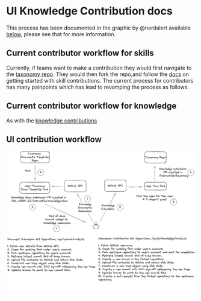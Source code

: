 # UI Knowledge Contribution docs

This process has been documented in the graphic by @nerdalert available [below](./ui-knowledge-contribution-workflow.md#), please see that for more information.

## Current contributor workflow for skills

Currently, if teams want to make a contribution they would first navigate to the [taxonomy repo](https://github.com/instructlab/taxonomy).
They would then fork the repo,and follow the [docs](https://github.com/instructlab/taxonomy?tab=readme-ov-file#getting-started-with-skill-contributions)
on getting started with skill contributions. The current process for contributors has many painpoints which has lead to revamping the process as follows.

## Current contributor workflow for knowledge

As with the [knowledge contributions](./ui-knowledge-contribution-workflow.md#current-contributor-workflow-for-skills)

## UI contribution workflow

![ui knowledge contribution workflow diagram](../assets/UI-knowledge-contribution-workflow.png)
